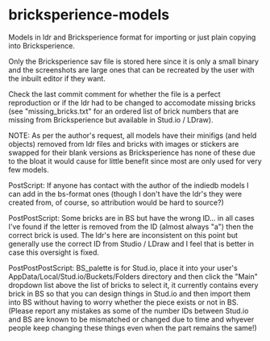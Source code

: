# bricksperience-models

Models in ldr and Bricksperience format for importing or just plain copying into Bricksperience.

Only the Bricksperience sav file is stored here since it is only a small binary and the screenshots are large ones that can be recreated by the user with the inbuilt editor if they want.

Check the last commit comment for whether the file is a perfect reproduction or if the ldr had to be changed to accomodate missing bricks (see "missing_bricks.txt" for an ordered list of brick numbers that are missing from Bricksperience but available in Stud.io / LDraw).


NOTE: As per the author's request, all models have their minifigs (and held objects) removed from ldr files and bricks with images or stickers are swapped for their blank versions as Bricksperience has none of these due to the bloat it would cause for little benefit since most are only used for very few models.


PostScript: If anyone has contact with the author of the indiedb models I can add in the bs-format ones (though I don't have the ldr's they were created from, of course, so attribution would be hard to source?)


PostPostScript: Some bricks are in BS but have the wrong ID... in all cases I've found if the letter is removed from the ID (almost always "a") then the correct brick is used. The ldr's here are inconsistent on this point but generally use the correct ID from Studio / LDraw and I feel that is better in case this oversight is fixed.


PostPostPostScript: BS_palette is for Stud.io, place it into your user's AppData/Local/Stud.io/Buckets/Folders directory and then click the "Main" dropdown list above the list of bricks to select it, it currently contains every brick in BS so that you can design things in Stud.io and then import them into BS without having to worry whether the piece exists or not in BS. (Please report any mistakes as some of the number IDs between Stud.io and BS are known to be mismatched or changed due to time and whyever people keep changing these things even when the part remains the same!)